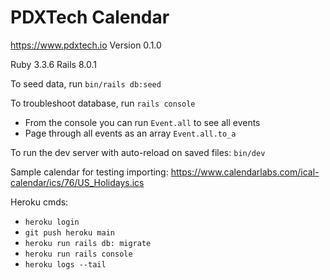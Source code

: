 # PDXTech Calendar

https://www.pdxtech.io
Version 0.1.0

Ruby 3.3.6
Rails 8.0.1

To seed data, run `bin/rails db:seed`

To troubleshoot database, run `rails console`

* From the console you can run `Event.all` to see all events
* Page through all events as an array `Event.all.to_a`

To run the dev server with auto-reload on saved files: `bin/dev`

Sample calendar for testing importing: https://www.calendarlabs.com/ical-calendar/ics/76/US_Holidays.ics

Heroku cmds:
* `heroku login`
* `git push heroku main`
* `heroku run rails db: migrate`
* `heroku run rails console`
* `heroku logs --tail`